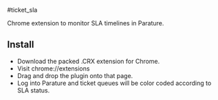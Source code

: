 #ticket_sla

Chrome extension to monitor SLA timelines in Parature.

## Install

* Download the packed .CRX extension for Chrome.
* Visit chrome://extensions
* Drag and drop the plugin onto that page.
* Log into Parature and ticket queues will be color coded according to SLA status.
